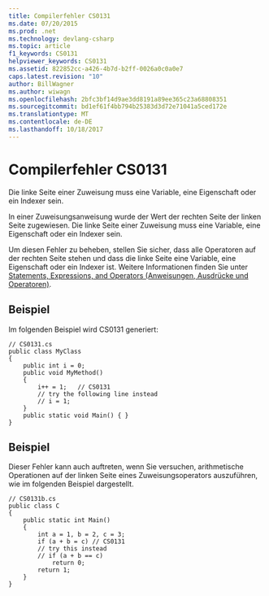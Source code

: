 ```yaml
---
title: Compilerfehler CS0131
ms.date: 07/20/2015
ms.prod: .net
ms.technology: devlang-csharp
ms.topic: article
f1_keywords: CS0131
helpviewer_keywords: CS0131
ms.assetid: 822852cc-a426-4b7d-b2ff-0026a0c0a0e7
caps.latest.revision: "10"
author: BillWagner
ms.author: wiwagn
ms.openlocfilehash: 2bfc3bf14d9ae3dd8191a89ee365c23a68808351
ms.sourcegitcommit: bd1ef61f4bb794b25383d3d72e71041a5ced172e
ms.translationtype: MT
ms.contentlocale: de-DE
ms.lasthandoff: 10/18/2017
---
```

# <a name="compiler-error-cs0131"></a>Compilerfehler CS0131
Die linke Seite einer Zuweisung muss eine Variable, eine Eigenschaft oder ein Indexer sein.  
  
 In einer Zuweisungsanweisung wurde der Wert der rechten Seite der linken Seite zugewiesen. Die linke Seite einer Zuweisung muss eine Variable, eine Eigenschaft oder ein Indexer sein.  
  
 Um diesen Fehler zu beheben, stellen Sie sicher, dass alle Operatoren auf der rechten Seite stehen und dass die linke Seite eine Variable, eine Eigenschaft oder ein Indexer ist. Weitere Informationen finden Sie unter [Statements, Expressions, and Operators (Anweisungen, Ausdrücke und Operatoren)](../../csharp/programming-guide/statements-expressions-operators/index.md).  
  
## <a name="example"></a>Beispiel  
 Im folgenden Beispiel wird CS0131 generiert:  
  
```  
// CS0131.cs  
public class MyClass  
{  
    public int i = 0;  
    public void MyMethod()  
    {  
        i++ = 1;   // CS0131  
        // try the following line instead  
        // i = 1;  
    }  
    public static void Main() { }  
}  
```  
  
## <a name="example"></a>Beispiel  
 Dieser Fehler kann auch auftreten, wenn Sie versuchen, arithmetische Operationen auf der linken Seite eines Zuweisungsoperators auszuführen, wie im folgenden Beispiel dargestellt.  
  
```  
// CS0131b.cs  
public class C  
{  
    public static int Main()  
    {  
        int a = 1, b = 2, c = 3;  
        if (a + b = c) // CS0131  
        // try this instead  
        // if (a + b == c)  
            return 0;  
        return 1;  
    }  
}  
```
